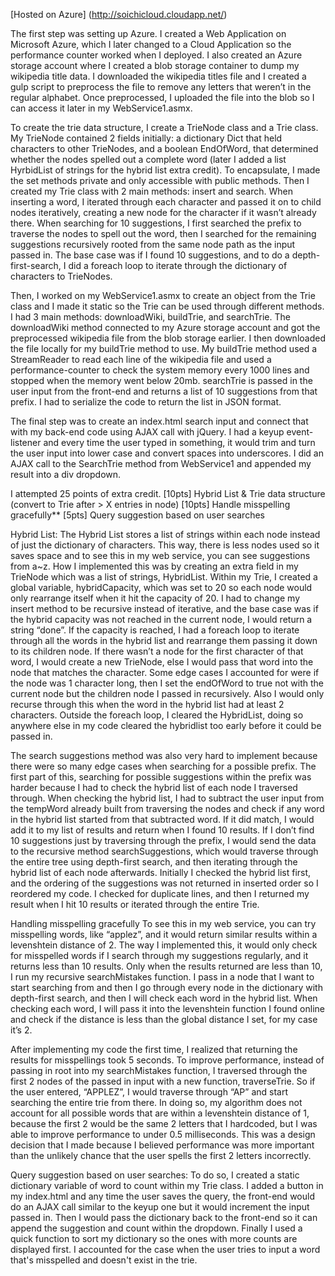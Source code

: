 [Hosted on Azure] (http://soichicloud.cloudapp.net/)


The first step was setting up Azure. I created a Web Application on Microsoft Azure, which I later changed to a Cloud Application so the performance counter worked when I deployed. I also created an Azure storage account where I created a blob storage container to dump my wikipedia title data. I downloaded the wikipedia titles file and I created a gulp script to preprocess the file to remove any letters that weren’t in the regular alphabet. Once preprocessed, I uploaded the file into the blob so I can access it later in my WebService1.asmx.

To create the trie data structure, I create a TrieNode class and a Trie class. My TrieNode contained 2 fields initially: a dictionary Dict that held characters to other TrieNodes, and a boolean EndOfWord, that determined whether the nodes spelled out a complete word (later I added a list HyrbidList of strings for the hybrid list extra credit). To encapsulate, I made the set methods private and only accessible with public methods. Then I created my Trie class with 2 main methods: insert and search. When inserting a word, I iterated through each character and passed it on to child nodes iteratively, creating a new node for the character if it wasn’t already there. When searching for 10 suggestions, I first searched the prefix to traverse the nodes  to spell out the word, then I searched for the remaining suggestions recursively rooted from the same node path as the input passed in. The base case was if I found 10 suggestions, and to do a depth-first-search, I did a foreach loop to iterate through the dictionary of characters to TrieNodes.

Then, I worked on my WebService1.asmx to create an object from the Trie class and I made it static so the Trie can be used through different methods. I had 3 main methods: downloadWiki, buildTrie, and searchTrie. The downloadWiki method connected to my Azure storage account and got the preprocessed wikipedia file from the blob storage earlier. I then downloaded the file locally for my buildTrie method to use. My buildTrie method used a StreamReader to read each line of the wikipedia file and used a performance-counter to check the system memory every 1000 lines and stopped when the memory went below 20mb. searchTrie is passed in the user input from the front-end and returns a list of 10 suggestions from that prefix. I had to serialize the code to return the list in JSON format.

The final step was to create an index.html search input and connect that with my back-end code using AJAX call with jQuery. I had a keyup event-listener and every time the user typed in something, it would trim and turn the user input into lower case and convert spaces into underscores. I did an AJAX call to the SearchTrie method from WebService1 and appended my result into a div dropdown.



I attempted 25 points of extra credit.
[10pts] Hybrid List & Trie data structure (convert to Trie after > X entries in node)
[10pts] Handle misspelling gracefully**
[5pts] Query suggestion based on user searches

Hybrid List:
The Hybrid List stores a list of strings within each node instead of just the dictionary of characters. This way, there is less nodes used so it saves space and to see this in my web service, you can see suggestions from a~z. How I implemented this was by creating an extra field in my TrieNode which was a list of strings, HybridList. Within my Trie, I created a global variable, hybridCapacity, which was set to 20 so each node would only rearrange itself when it hit the capacity of 20. I had to change my insert method to be recursive instead of iterative, and the base case was if the hybrid capacity was not reached in the current node, I would return a string “done”. If the capacity is reached, I had  a foreach loop to iterate through all the words in the hybrid list and rearrange them passing it down to its children node. If there wasn’t a node for the first character of that word, I would create a new TrieNode, else I would pass that word into the node that matches the character. Some edge cases I accounted for were if the node was 1 character long, then I set the endOfWord to true not with the current node but the children node I passed in recursively. Also I would only recurse through this when the word in the hybrid list had at least 2 characters. Outside the foreach loop, I cleared the HybridList, doing so anywhere else in my code cleared the hybridlist too early before it could be passed in.

The search suggestions method was also very hard to implement because there were so many edge cases when searching for a possible prefix. The first part of this, searching for possible suggestions within the prefix was harder because I had to check the hybrid list of each node I traversed through. When checking the hybrid list, I had to subtract the user input from the tempWord already built from traversing the nodes and check if any word in the hybrid list started from that subtracted word. If it did match, I would add it to my list of results and return when I found 10 results. If I don’t find 10 suggestions just by traversing through the prefix, I would send the data to the recursive method searchSuggestions, which would traverse through the entire tree using depth-first search, and then iterating through the hybrid list of each node afterwards. Initially I checked the hybrid list first, and the ordering of the suggestions was not returned in inserted order so I reordered my code. I checked for duplicate lines, and then I returned my result when I hit 10 results or iterated through the entire Trie.


Handling misspelling gracefully
To see this in my web service, you can try misspelling words, like “applez”, and it would return similar results within a levenshtein distance of 2. The way I implemented this, it would only check for misspelled words if I search through my suggestions regularly, and it returns less than 10 results. Only when the results returned are less than 10, I run my recursive searchMistakes function. I pass in a node that I want to start searching from and then I go through every node in the dictionary with depth-first search, and then I will check each word in the hybrid list. When checking each word, I will pass it into the levenshtein function I found online and check if the distance is less than the global distance I set, for my case it’s 2. 

After implementing my code the first time, I realized that returning the results for misspellings took 5 seconds. To improve performance, instead of passing in root into my searchMistakes function, I traversed through the first 2 nodes of the passed in input with a new function, traverseTrie. So if the user entered, “APPLEZ”, I would traverse through “AP” and start searching the entire trie from there. In doing so, my algorithm does not account for all possible words that are within a levenshtein distance of 1, because the first 2 would be the same 2 letters that I hardcoded, but I was able to improve performance to under 0.5 milliseconds. This was a design decision that I made because I believed performance was more important than the unlikely chance that the user spells the first 2 letters incorrectly.


Query suggestion based on user searches:
To do so, I created a static dictionary variable of word to count within my Trie class. I added a button in my index.html and any time the user saves the query, the front-end would do an AJAX call similar to the keyup one but  it would increment the input passed in. Then I would pass the dictionary back to the front-end so it can append the suggestion and count within the dropdown. Finally I used a quick function to sort my dictionary so the ones with more counts are displayed first. I accounted for the case when the user tries to input a word that's misspelled and doesn't exist in the trie.
